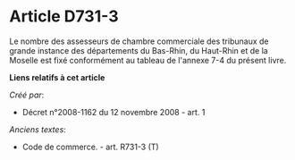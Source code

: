 # Article D731-3

Le nombre des assesseurs de chambre commerciale des tribunaux de grande instance des départements du Bas-Rhin, du Haut-Rhin
et de la Moselle est fixé conformément au tableau de l'annexe 7-4 du présent livre.

**Liens relatifs à cet article**

_Créé par_:

  - Décret n°2008-1162 du 12 novembre 2008 - art. 1

_Anciens textes_:

  - Code de commerce. - art. R731-3 (T)
